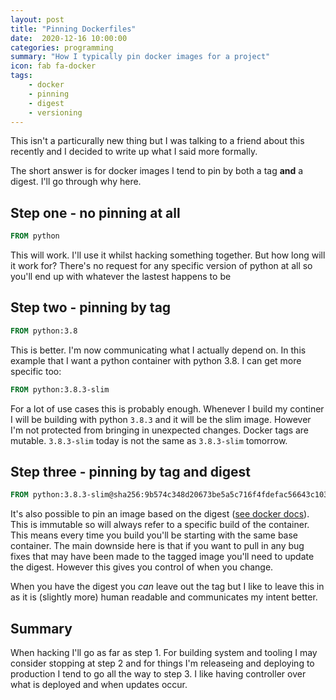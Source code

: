 ```yaml
---
layout: post
title: "Pinning Dockerfiles"
date:  2020-12-16 10:00:00
categories: programming
summary: "How I typically pin docker images for a project"
icon: fab fa-docker
tags:
    - docker
    - pinning
    - digest
    - versioning
---
```


This isn't a particurally new thing but I was talking to a friend about this recently and I decided to write up what I said more formally.

The short answer is for docker images I tend to pin by both a tag **and** a digest. I'll go through why here.

## Step one - no pinning at all
```dockerfile
FROM python
```

This will work. I'll use it whilst hacking something together. But how long will it work for? There's no request for any specific version of python at all so you'll
end up with whatever the lastest happens to be

## Step two - pinning by tag
```dockerfile
FROM python:3.8
```

This is better. I'm now communicating what I actually depend on. In this example that I want a python container with python 3.8. I can get more specific
too:

```dockerfile
FROM python:3.8.3-slim
```

For a lot of use cases this is probably enough. Whenever I build my continer I will be building with python `3.8.3` and it will be the slim image. 
However I'm not protected from bringing in unexpected changes. Docker tags are mutable. `3.8.3-slim` today is not the same as `3.8.3-slim` tomorrow.

## Step three - pinning by tag and digest
```dockerfile
FROM python:3.8.3-slim@sha256:9b574c348d20673be5a5c716f4fdefac56643c103c0c7005e2160c6a843faab8
```
It's also possible to pin an image based on the digest ([see docker docs](https://docs.docker.com/engine/reference/commandline/pull/#pull-an-image-by-digest-immutable-identifier)). This is immutable so will always refer to a specific build of the container. This means every time you build you'll be starting with the same base container. The main downside here is that if you want to pull in any bug fixes that may have been made to the tagged image you'll need to update the digest. However this gives you control of when you change. 

When you have the digest you *can* leave out the tag but I like to leave this in as  it is (slightly more) human readable and communicates my intent better.


## Summary
When hacking I'll go as far as step 1. For building system and tooling I may consider stopping at step 2 and for things I'm releaseing and deploying to production I tend to go all the way to step 3. I like having controller over what is deployed and when updates occur.
